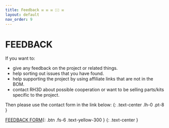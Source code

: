 ```yaml
---
title: Feedback ✉ ✉︎ ✉ 🖂 ✉️
layout: default
nav_order: 9
---
```

# FEEDBACK
If you want to:
- give any feedback on the project or related things.
- help sorting out issues that you have found.
- help supporting the project by using affiliate links that are not in the BOM.
- contact RH3D about possible cooperation or want to be selling parts/kits specific to the project.

Then please use the contact form in the link below:
{: .text-center .lh-0 .pt-8 }

[FEEDBACK FORM]{: .btn .fs-6 .text-yellow-300 }
{: .text-center }

[FEEDBACK FORM]: https://forms.gle/o5UT37fGMugg6jLb9
